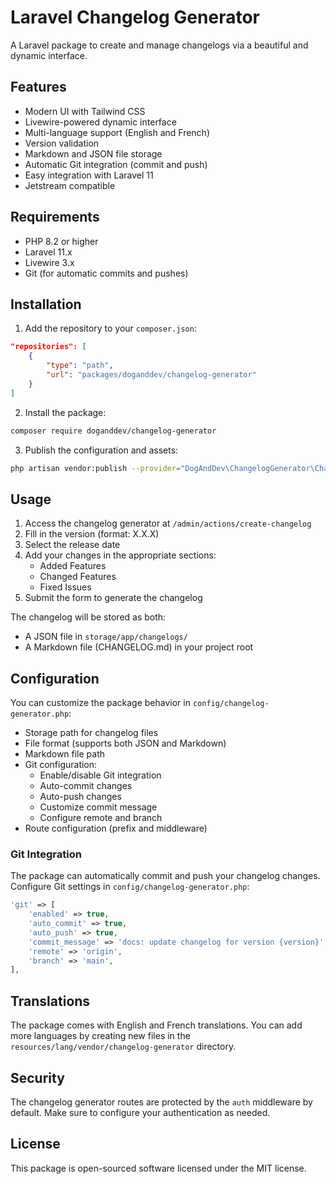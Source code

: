 # Laravel Changelog Generator

A Laravel package to create and manage changelogs via a beautiful and dynamic interface.

## Features

- Modern UI with Tailwind CSS
- Livewire-powered dynamic interface
- Multi-language support (English and French)
- Version validation
- Markdown and JSON file storage
- Automatic Git integration (commit and push)
- Easy integration with Laravel 11
- Jetstream compatible

## Requirements

- PHP 8.2 or higher
- Laravel 11.x
- Livewire 3.x
- Git (for automatic commits and pushes)

## Installation

1. Add the repository to your `composer.json`:

```json
"repositories": [
    {
        "type": "path",
        "url": "packages/doganddev/changelog-generator"
    }
]
```

2. Install the package:

```bash
composer require doganddev/changelog-generator
```

3. Publish the configuration and assets:

```bash
php artisan vendor:publish --provider="DogAndDev\ChangelogGenerator\ChangelogGeneratorServiceProvider"
```

## Usage

1. Access the changelog generator at `/admin/actions/create-changelog`
2. Fill in the version (format: X.X.X)
3. Select the release date
4. Add your changes in the appropriate sections:
   - Added Features
   - Changed Features
   - Fixed Issues
5. Submit the form to generate the changelog

The changelog will be stored as both:

- A JSON file in `storage/app/changelogs/`
- A Markdown file (CHANGELOG.md) in your project root

## Configuration

You can customize the package behavior in `config/changelog-generator.php`:

- Storage path for changelog files
- File format (supports both JSON and Markdown)
- Markdown file path
- Git configuration:
  - Enable/disable Git integration
  - Auto-commit changes
  - Auto-push changes
  - Customize commit message
  - Configure remote and branch
- Route configuration (prefix and middleware)

### Git Integration

The package can automatically commit and push your changelog changes. Configure Git settings in `config/changelog-generator.php`:

```php
'git' => [
    'enabled' => true,
    'auto_commit' => true,
    'auto_push' => true,
    'commit_message' => 'docs: update changelog for version {version}',
    'remote' => 'origin',
    'branch' => 'main',
],
```

## Translations

The package comes with English and French translations. You can add more languages by creating new files in the `resources/lang/vendor/changelog-generator` directory.

## Security

The changelog generator routes are protected by the `auth` middleware by default. Make sure to configure your authentication as needed.

## License

This package is open-sourced software licensed under the MIT license.
